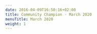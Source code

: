 ```yaml
---
date: 2016-04-09T16:50:16+02:00
title: Community Champion - March 2020
menuTitle: March 2020
weight: 1
---
```

